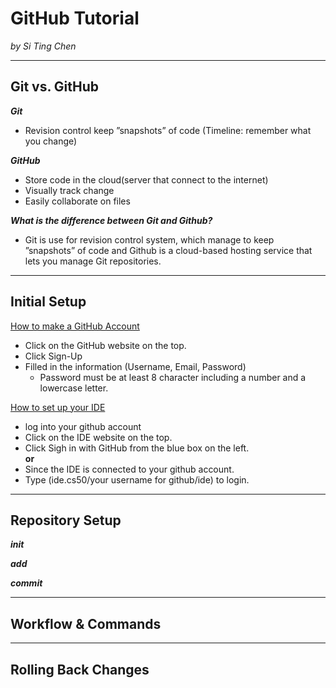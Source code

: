 # GitHub Tutorial

_by Si Ting Chen_

---
## Git vs. GitHub
**_Git_**
* Revision control keep ”snapshots” of code (Timeline: remember what you change)

**_GitHub_**
* Store code in the cloud(server that connect to the internet)
* Visually track change
* Easily collaborate on files

**_What is the difference between Git and Github?_**  
* Git is use for revision control system, which manage to keep ”snapshots” of code and Github is a cloud-based hosting service that lets you manage Git repositories.

---
## Initial Setup
[How to make a GitHub Account](https://github.com/)
* Click on the GitHub website on the top.
* Click Sign-Up
* Filled in the information (Username, Email, Password)
  * Password must be at least 8 character including a number and a lowercase letter.

[How to set up your IDE](https://ide.cs50.io/)
* log into your github account 
* Click on the IDE website on the top. 
* Click Sigh in with GitHub from the blue box on the left.  
 **or**
* Since the IDE is connected to your github account.
* Type (ide.cs50/your username for github/ide) to login.  

---
## Repository Setup
**_init_**


**_add_**


**_commit_**




---
## Workflow & Commands



---
## Rolling Back Changes